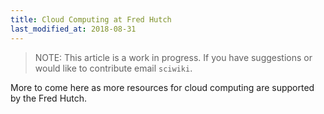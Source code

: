 ```yaml
---
title: Cloud Computing at Fred Hutch
last_modified_at: 2018-08-31
---
```

>NOTE: This article is a work in progress. If you have suggestions or would like to contribute email `sciwiki`.  

More to come here as more resources for cloud computing are supported by the Fred Hutch.
